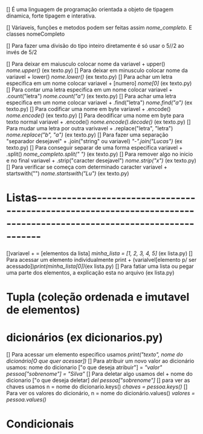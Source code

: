 [] É uma linguagem de programação orientada a objeto de tipagem dinamica, forte tipagem e interativa.

[] Váriaveis, funções e metodos podem ser feitas assim *nome_completo.* E classes nomeCompleto

[] Para fazer uma divisão do tipo inteiro diretamente é só usar o 5//2 ao invés de 5/2

[] Para deixar em maiusculo colocar nome da variavel + upper() *nome.upper()* (ex texto.py)
[] Para deixar em minusculo colocar nome da variavel + lower() *nome.lower()* (ex texto.py)
[] Para achar um letra especifica em um nome colocar variavel + [numero] *nome[0]* (ex texto.py)
[] Para contar uma letra especifica em um nome colocar variavel + .count("letra") *nome.count("a")* (ex texto.py)
[] Para achar uma letra especifica em um nome colocar variavel + .find("letra") *nome.find("a")* (ex texto.py)
[] Para codificar uma nome em byte variavel + .encode() *nome.encode()* (ex texto.py)
[] Para deodificar uma nome em byte para texto normal variavel + .encode() *nome.encode().decode()* (ex texto.py)
[] Para mudar uma letra por outra varivavel + .replace("letra", "letra") *nome.replace("b", "a")* (ex texto.py)
[] Para fazer uma separação "separador desejavel" + .join("string" ou variavel) *"-".join("Lucas")* (ex texto.py)
[] Para conseguir separar de uma forma especifica variavel + .split() *nome_completo.split(" ")* (ex texto.py)
[] Para remover algo no inicio e no final variavel + .strip("caracter desejavel") *nome.strip("x")* (ex texto.py)
[] Para verificar se começa com determinado caracter variavel + startswith("") *nome.startswith("Lu")* (ex texto.py)

# Listas-------------------------------------------------------------------------------------------------------------------
[]variavel + = [elementos da lista] *minha_lista = [1, 2, 3, 4, 5]* (ex lista.py)
[] Para acessar um elemento individualmente print + (varialvel[elemento p/ ser acessado])*print(minha_lista[0])*(ex lista.py)
[] Para fatiar uma lista ou pegar uma parte dos elementos, a explicação esta no arquivo (ex lista.py)

# Tupla (coleção ordenada e imutavel de elementos)

# dicionários (ex dicionarios.py)
[] Para acessar um elemento especifico usamos *print("texto", nome do dicionário[O que quer acessar])* 
[] Para atribuir um novo valor ao dicionário usamos: nome do dicionario ["o que deseja atribuir"] = *"valor" pessoa["sobrenome"] = "Silva"* 
[] Para deletar algo usamos del + nome do dicionario ["o que deseja deletar] *del pessoa["sobrenome"]* 
[] para ver as chaves usamos n = nome do dicionario.keys() *chaves = pessoa.keys()* 
[] Para ver os valores do dicionário, n = nome do dicionário.values() *valores = pessoa.values()*

# Condicionais




